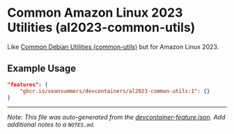 
# Common Amazon Linux 2023 Utilities (al2023-common-utils)

Like [Common Debian Utilities (common-utils)](https://github.com/devcontainers/features/tree/main/src/common-utils) but for Amazon Linux 2023.

## Example Usage

```json
"features": {
    "ghcr.io/seansummers/devcontainers/al2023-common-utils:1": {}
}
```





---

_Note: This file was auto-generated from the [devcontainer-feature.json](https://github.com/seansummers/devcontainers/blob/main/src/al2023-common-utils/devcontainer-feature.json).  Add additional notes to a `NOTES.md`._
